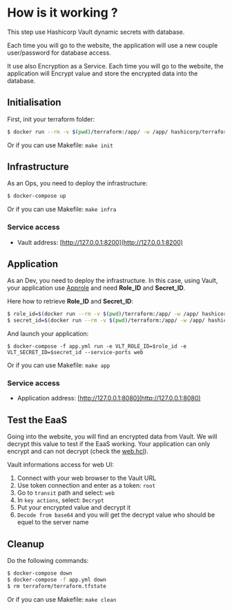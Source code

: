 # How is it working ?

This step use Hashicorp Vault dynamic secrets with database.

Each time you will go to the website, the application will use a new couple user/password for database access.

It use also Encryption as a Service. Each time you will go to the website, the application will Encrypt value and store the encrypted data into the database.

## Initialisation

First, init your terraform folder:

```bash
$ docker run --rm -v $(pwd)/terraform:/app/ -w /app/ hashicorp/terraform:light init
```

Or if you can use Makefile: `make init`

## Infrastructure

As an Ops, you need to deploy the infrastructure:

```bash
$ docker-compose up
```

Or if you can use Makefile: `make infra`

### Service access

* Vault address: [http://127.0.0.1:8200](http://127.0.0.1:8200)

## Application

As an Dev, you need to deploy the infrastructure. In this case, using Vault, your application use [Approle](https://www.vaultproject.io/docs/auth/approle.html) and need **Role_ID** and **Secret_ID**.

Here how to retrieve **Role_ID** and **Secret_ID**:

```bash
$ role_id=$(docker run --rm -v $(pwd)/terraform:/app/ -w /app/ hashicorp/terraform:light output -raw approle_role_id)
$ secret_id=$(docker run --rm -v $(pwd)/terraform:/app/ -w /app/ hashicorp/terraform:light output -raw approle_secret_id)
```

And launch your application:

```
$ docker-compose -f app.yml run -e VLT_ROLE_ID=$role_id -e VLT_SECRET_ID=$secret_id --service-ports web
```

Or if you can use Makefile: `make app`

### Service access

* Application address: [http://127.0.0.1:8080](http://127.0.0.1:8080)

## Test the EaaS

Going into the website, you will find an encrypted data from Vault. We will decrypt this value to test if the EaaS working.
Your application can only encrypt and can not decrypt (check the [web.hcl](./terraform/web.hcl)).

Vault informations access for web UI:

1. Connect with your web browser to the Vault URL
2. Use token connection and enter as a token: `root`
3. Go to `transit` path and select: `web`
4. In `key actions`, select: `Decrypt`
5. Put your encrypted value and decrypt it
6. `Decode from base64` and you will get the decrypt value who should be equel to the server name

## Cleanup

Do the following commands:

```bash
$ docker-compose down
$ docker-compose -f app.yml down
$ rm terraform/terraform.tfstate
```

Or if you can use Makefile: `make clean`
